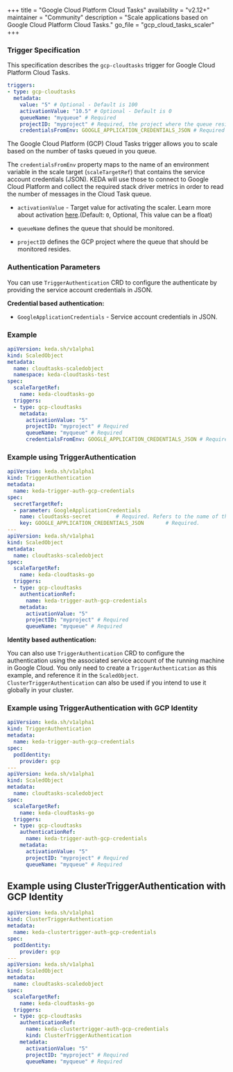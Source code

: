 +++
title = "Google Cloud Platform‎ Cloud Tasks"
availability = "v2.12+"
maintainer = "Community"
description = "Scale applications based on Google Cloud Platform‎ Cloud Tasks."
go_file = "gcp_cloud_tasks_scaler"
+++

### Trigger Specification

This specification describes the `gcp-cloudtasks` trigger for Google Cloud Platform‎ Cloud Tasks.

```yaml
triggers:
- type: gcp-cloudtasks
  metadata:
    value: "5" # Optional - Default is 100
    activationValue: "10.5" # Optional - Default is 0
    queueName: "myqueue" # Required
    projectID: "myproject" # Required, the project where the queue resides
    credentialsFromEnv: GOOGLE_APPLICATION_CREDENTIALS_JSON # Required
```

The Google Cloud Platform‎ (GCP) Cloud Tasks trigger allows you to scale based on the number of tasks queued in you queue.

The `credentialsFromEnv` property maps to the name of an environment variable in the scale target (`scaleTargetRef`) that contains the service account credentials (JSON). KEDA will use those to connect to Google Cloud Platform and collect the required stack driver metrics in order to read the number of messages in the Cloud Task queue.

- `activationValue` - Target value for activating the scaler. Learn more about activation [here](./../concepts/scaling-deployments.md#activating-and-scaling-thresholds).(Default: `0`, Optional, This value can be a float)

- `queueName` defines the queue that should be monitored.

- `projectID` defines the GCP project where the queue that should be monitored resides.

### Authentication Parameters
You can use `TriggerAuthentication` CRD to configure the authenticate by providing the service account credentials in JSON.


**Credential based authentication:**

- `GoogleApplicationCredentials` - Service account credentials in JSON.

### Example

```yaml
apiVersion: keda.sh/v1alpha1
kind: ScaledObject
metadata:
  name: cloudtasks-scaledobject
  namespace: keda-cloudtasks-test
spec:
  scaleTargetRef:
    name: keda-cloudtasks-go
  triggers:
  - type: gcp-cloudtasks
    metadata:
      activationValue: "5"
      projectID: "myproject" # Required
      queueName: "myqueue" # Required
      credentialsFromEnv: GOOGLE_APPLICATION_CREDENTIALS_JSON # Required
```

### Example using TriggerAuthentication

```yaml
apiVersion: keda.sh/v1alpha1
kind: TriggerAuthentication
metadata:
  name: keda-trigger-auth-gcp-credentials
spec:
  secretTargetRef:
  - parameter: GoogleApplicationCredentials
    name: cloudtasks-secret        # Required. Refers to the name of the secret
    key: GOOGLE_APPLICATION_CREDENTIALS_JSON       # Required.
---
apiVersion: keda.sh/v1alpha1
kind: ScaledObject
metadata:
  name: cloudtasks-scaledobject
spec:
  scaleTargetRef:
    name: keda-cloudtasks-go
  triggers:
  - type: gcp-cloudtasks
    authenticationRef:
      name: keda-trigger-auth-gcp-credentials
    metadata:
      activationValue: "5"
      projectID: "myproject" # Required
      queueName: "myqueue" # Required
```

**Identity based authentication:**

You can also use `TriggerAuthentication` CRD to configure the authentication using the associated service account of the running machine in Google Cloud. You only need to create a `TriggerAuthentication` as this example, and reference it in the `ScaledObject`. `ClusterTriggerAuthentication` can also be used if you intend to use it globally in your cluster.

### Example using TriggerAuthentication with GCP Identity

```yaml
apiVersion: keda.sh/v1alpha1
kind: TriggerAuthentication
metadata:
  name: keda-trigger-auth-gcp-credentials
spec:
  podIdentity:
    provider: gcp
---
apiVersion: keda.sh/v1alpha1
kind: ScaledObject
metadata:
  name: cloudtasks-scaledobject
spec:
  scaleTargetRef:
    name: keda-cloudtasks-go
  triggers:
  - type: gcp-cloudtasks
    authenticationRef:
      name: keda-trigger-auth-gcp-credentials
    metadata:
      activationValue: "5"
      projectID: "myproject" # Required
      queueName: "myqueue" # Required
```

## Example using ClusterTriggerAuthentication with GCP Identity

```yaml
apiVersion: keda.sh/v1alpha1
kind: ClusterTriggerAuthentication
metadata:
  name: keda-clustertrigger-auth-gcp-credentials
spec:
  podIdentity:
    provider: gcp
---
apiVersion: keda.sh/v1alpha1
kind: ScaledObject
metadata:
  name: cloudtasks-scaledobject
spec:
  scaleTargetRef:
    name: keda-cloudtasks-go
  triggers:
  - type: gcp-cloudtasks
    authenticationRef:
      name: keda-clustertrigger-auth-gcp-credentials
      kind: ClusterTriggerAuthentication
    metadata:
      activationValue: "5"
      projectID: "myproject" # Required
      queueName: "myqueue" # Required
```
